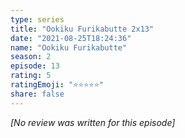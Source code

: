 ```yaml
---
type: series
title: "Ookiku Furikabutte 2x13"
date: "2021-08-25T18:24:36"
name: "Ookiku Furikabutte"
season: 2
episode: 13
rating: 5
ratingEmoji: "⭐️⭐️⭐️⭐️⭐️"
share: false
---
```


_[No review was written for this episode]_

